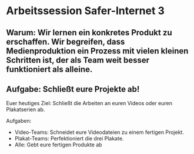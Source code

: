 # Arbeitssession Safer-Internet 3

## Warum: Wir lernen ein konkretes Produkt zu erschaffen. Wir begreifen, dass Medienproduktion ein Prozess mit vielen kleinen Schritten ist, der als Team weit besser funktioniert als alleine.

## Aufgabe: Schließt eure Projekte ab!

Euer heutiges Ziel:
Schließt die Arbeiten an euren Videos oder euren Plakatserien ab.

Aufgaben:
- Video-Teams: Schneidet eure Videodateien zu einem fertigen Projekt.
- Plakat-Teams: Perfektioniert die drei Plakate.
- Alle: Gebt eure fertigen Produkte ab

